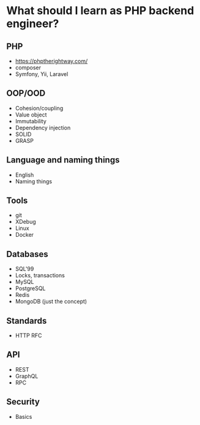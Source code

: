# What should I learn as PHP backend engineer?


## PHP

- https://phptherightway.com/
- composer
- Symfony, Yii, Laravel

## OOP/OOD

- Cohesion/coupling
- Value object
- Immutability
- Dependency injection
- SOLID
- GRASP

## Language and naming things

- English
- Naming things

## Tools

- git
- XDebug
- Linux
- Docker

## Databases

- SQL'99
- Locks, transactions
- MySQL
- PostgreSQL
- Redis
- MongoDB (just the concept)


## Standards

- HTTP RFC

## API

- REST
- GraphQL
- RPC

## Security

- Basics
